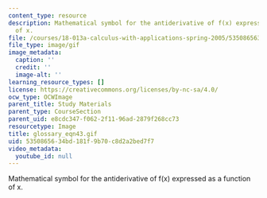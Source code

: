 ```yaml
---
content_type: resource
description: Mathematical symbol for the antiderivative of f(x) expressed as a function
  of x.
file: /courses/18-013a-calculus-with-applications-spring-2005/5350865634bd181f9b70c8d2a2bed7f7_glossary_eqn43.gif
file_type: image/gif
image_metadata:
  caption: ''
  credit: ''
  image-alt: ''
learning_resource_types: []
license: https://creativecommons.org/licenses/by-nc-sa/4.0/
ocw_type: OCWImage
parent_title: Study Materials
parent_type: CourseSection
parent_uid: e8cdc347-f062-2f11-96ad-2879f268cc73
resourcetype: Image
title: glossary_eqn43.gif
uid: 53508656-34bd-181f-9b70-c8d2a2bed7f7
video_metadata:
  youtube_id: null
---
```

Mathematical symbol for the antiderivative of f(x) expressed as a function of x.